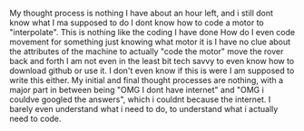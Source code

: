 My thought process is nothing
I have about an hour left, and i still dont know what I ma supposed to do
I dont know how to code a motor to "interpolate".
This is nothing like the coding I have done
How do I even code movement for something just knowing what motor it is
I have no clue about the attributes of the machine to actually "code the motor" move the rover back and forth
I am not even in the least bit tech savvy to even know how to download github or use it. I don't even know if this is were I am supposed to write this either.
My initial and final thought processes are nothing, with a major part in between being "OMG I dont have internet" and "OMG i couldve googled the answers", which i couldnt because the internet.
I barely even understand what i need to do, to understand what i actually need to code.
